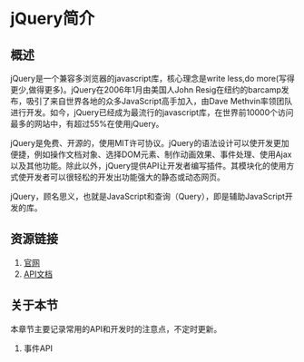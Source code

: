 # jQuery简介

## 概述

jQuery是一个兼容多浏览器的javascript库，核心理念是write less,do more(写得更少,做得更多)。jQuery在2006年1月由美国人John Resig在纽约的barcamp发布，吸引了来自世界各地的众多JavaScript高手加入，由Dave Methvin率领团队进行开发。如今，jQuery已经成为最流行的javascript库，在世界前10000个访问最多的网站中，有超过55%在使用jQuery。

jQuery是免费、开源的，使用MIT许可协议。jQuery的语法设计可以使开发更加便捷，例如操作文档对象、选择DOM元素、制作动画效果、事件处理、使用Ajax以及其他功能。除此以外，jQuery提供API让开发者编写插件。其模块化的使用方式使开发者可以很轻松的开发出功能强大的静态或动态网页。

jQuery，顾名思义，也就是JavaScript和查询（Query），即是辅助JavaScript开发的库。

## 资源链接

1. [官网](https://jquery.com/)
2. [API文档](https://api.jquery.com/)

## 关于本节

本章节主要记录常用的API和开发时的注意点，不定时更新。

1. 事件API
